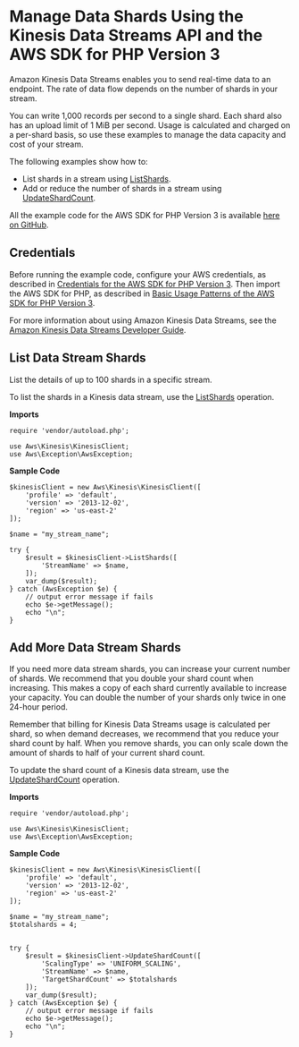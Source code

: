 # Manage Data Shards Using the Kinesis Data Streams API and the AWS SDK for PHP Version 3<a name="kinesis-example-shard"></a>

Amazon Kinesis Data Streams enables you to send real\-time data to an endpoint\. The rate of data flow depends on the number of shards in your stream\.

You can write 1,000 records per second to a single shard\. Each shard also has an upload limit of 1 MiB per second\. Usage is calculated and charged on a per\-shard basis, so use these examples to manage the data capacity and cost of your stream\.

The following examples show how to:
+ List shards in a stream using [ListShards](https://docs.aws.amazon.com/aws-sdk-php/v3/api/api-kinesis-1913-12-02.html#listshards)\.
+ Add or reduce the number of shards in a stream using [UpdateShardCount](https://docs.aws.amazon.com/aws-sdk-php/v3/api/api-kinesis-1913-12-02.html#updateshardcount)\.

All the example code for the AWS SDK for PHP Version 3 is available [here on GitHub](https://github.com/awsdocs/aws-doc-sdk-examples/tree/master/php/example_code)\.

## Credentials<a name="credentials"></a>

Before running the example code, configure your AWS credentials, as described in [Credentials for the AWS SDK for PHP Version 3](guide_credentials.md)\. Then import the AWS SDK for PHP, as described in [Basic Usage Patterns of the AWS SDK for PHP Version 3](getting-started_basic-usage.md)\.

For more information about using Amazon Kinesis Data Streams, see the [Amazon Kinesis Data Streams Developer Guide](https://docs.aws.amazon.com/streams/latest/dev/)\.

## List Data Stream Shards<a name="list-data-stream-shards"></a>

List the details of up to 100 shards in a specific stream\.

To list the shards in a Kinesis data stream, use the [ListShards](https://docs.aws.amazon.com/kinesis/latest/APIReference/API_ListShards.html) operation\.

 **Imports** 

```
require 'vendor/autoload.php';

use Aws\Kinesis\KinesisClient; 
use Aws\Exception\AwsException;
```

 **Sample Code** 

```
$kinesisClient = new Aws\Kinesis\KinesisClient([
    'profile' => 'default',
    'version' => '2013-12-02',
    'region' => 'us-east-2'
]);

$name = "my_stream_name";

try {
    $result = $kinesisClient->ListShards([
        'StreamName' => $name,
    ]);
    var_dump($result);
} catch (AwsException $e) {
    // output error message if fails
    echo $e->getMessage();
    echo "\n";
}
```

## Add More Data Stream Shards<a name="add-more-data-stream-shards"></a>

If you need more data stream shards, you can increase your current number of shards\. We recommend that you double your shard count when increasing\. This makes a copy of each shard currently available to increase your capacity\. You can double the number of your shards only twice in one 24\-hour period\.

Remember that billing for Kinesis Data Streams usage is calculated per shard, so when demand decreases, we recommend that you reduce your shard count by half\. When you remove shards, you can only scale down the amount of shards to half of your current shard count\.

To update the shard count of a Kinesis data stream, use the [UpdateShardCount](https://docs.aws.amazon.com/kinesis/latest/APIReference/API_UpdateShardCount.html) operation\.

 **Imports** 

```
require 'vendor/autoload.php';

use Aws\Kinesis\KinesisClient; 
use Aws\Exception\AwsException;
```

 **Sample Code** 

```
$kinesisClient = new Aws\Kinesis\KinesisClient([
    'profile' => 'default',
    'version' => '2013-12-02',
    'region' => 'us-east-2'
]);

$name = "my_stream_name";
$totalshards = 4;


try {
    $result = $kinesisClient->UpdateShardCount([
        'ScalingType' => 'UNIFORM_SCALING',
        'StreamName' => $name,
        'TargetShardCount' => $totalshards
    ]);
    var_dump($result);
} catch (AwsException $e) {
    // output error message if fails
    echo $e->getMessage();
    echo "\n";
}
```